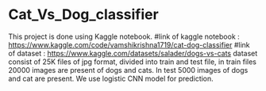 # Cat_Vs_Dog_classifier
This project is done using Kaggle notebook.
#link of kaggle notebook : https://www.kaggle.com/code/vamshikrishna1719/cat-dog-classifier
#link of dataset : https://www.kaggle.com/datasets/salader/dogs-vs-cats
dataset consist of 25K files of jpg format,
divided into train and test file, in train files 20000 images are present of dogs and cats.
In test 5000 images of dogs and cat are present.
We use logistic CNN model for prediction.
